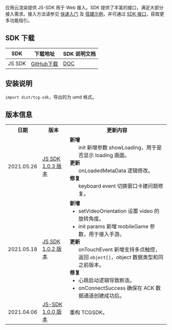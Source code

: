 应用云渲染提供 JS-SDK 用于 Web 接入。SDK 提供了丰富的接口，满足大部分接入需求。接入方法请参见 [快速入门](https://tcloud-doc.isd.com/document/product/1547/72707?!editLang=zh&!preview) 及 [搭建示例](https://cloud.tencent.com/document/product/1162/56337)，并可通过 [SDK 接口](https://tcloud-doc.isd.com/document/product/1547/72694?!preview&!editLang=zh)，获取更多功能指引。

## SDK 下载 
| SDK  | 下载地址                           | SDK 说明文档                         |
| ------ | ------------------------------------------------------------ | ------------------------------------------------------------ |
| JS SDK | [GitHub下载](https://github.com/tencentyun/cloudgame-js-sdk) | [DOC](https://tcloud-doc.isd.com/document/product/1547/72694?!preview&!editLang=zh) |

## 安装说明

`import dist/tcg-sdk`，导出的为 umd 格式。

## 版本信息 
<table>
<tr><th>日期</th><th width="17%">版本</th><th>更新内容</th></tr>
<tr>
<td>2021.05.26 </td>
<td><a href="https://ex.cloud-gaming.myqcloud.com/cloud_gaming_web_sdk/tcg-sdk/1.0.3/index.js">JS SDK 1.0.3 版本</a></td>
<td>
<b>新增</b><ul style="margin:0">
init 新增参数 showLoading，用于是否显示 loading 画面。
</ul>
<b>更新</b><ul style="margin:0">
onLoadedMetaData 逻辑修改。
</ul>
<b>修复</b><ul style="margin:0">
keyboard event 切换窗口卡建问题修复。
</ul></td></tr>
<tr>
<td>2021.05.18</td>
<td><a href="https://ex.cloud-gaming.myqcloud.com/cloud_gaming_web_sdk/tcg-sdk/1.0.2/index.js">JS SDK 1.0.2 版本</a></td>
<td>
<b>新增</b><ul style="margin:0">
<li/>setVideoOrientation 设置 video 的旋转角度。
<li/>init params 新增 mobileGame 参数，用于接入手游。
</ul>
<b>更新</b><ul style="margin:0">
onTouchEvent 新增支持多点触控，返回 <code>object[]</code>，object 数据类型和同之前版本。
</ul>
<b>修复</b><ul style="margin:0">
<li/>心跳启动逻辑导致断连。
<li/>onConnectSuccess 确保在 ACK 数据通道创建成功后。
</ul></td></tr>
<tr>
<td>2021.04.06</td>
<td><a href="https://ex.cloud-gaming.myqcloud.com/cloud_gaming_web_sdk/tcg-sdk/1.0.0/index.js">JS-SDK 1.0.0 版本</a></td>
<td>重构 TCGSDK。
</ul></tr>
</tbody></table>



